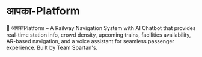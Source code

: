# आपका-Platform
🚆 आपकाPlatform – A Railway Navigation System with AI Chatbot that provides real-time station info, crowd density, upcoming trains, facilities availability, AR-based navigation, and a voice assistant for seamless passenger experience. Built by Team Spartan's.
